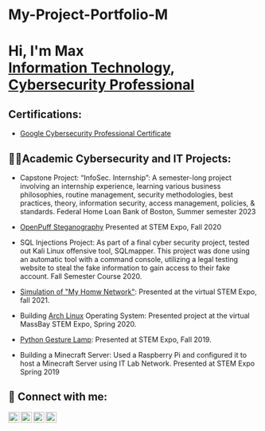 # My-Project-Portfolio-M
<h1>Hi, I'm Max <br/><a href="https://github.com/joshmadakor1">Information Technology</a>, <a href="https://www.linkedin.com/in/joshmadakor/">Cybersecurity Professional</a> <a href="https://www.youtube.com/c/joshmadakor"></a></h1>

<h2>Certifications:</h2>

- [Google Cybersecurity Professional Certificate](https://coursera.org/share/f2a6e2619a4a14e1e979da3558232220)

<h2>👨‍💻Academic Cybersecurity and IT Projects:</h2>

- Capstone Project: “InfoSec. Internship”: A semester-long project involving an internship experience, learning various business philosophies, routine management, security methodologies, best practices, theory, information security, access management, policies, & standards. Federal Home Loan Bank of Boston, Summer semester 2023

- [OpenPuff Steganography](https://youtu.be/62st1m6ZdW8) Presented at STEM Expo, Fall 2020

- SQL Injections Project: As part of a final cyber security project, tested out Kali Linux offensive tool, SQLmapper. This project was done using an automatic tool with a command console, utilizing a legal testing website to steal the fake information to gain access to their fake account. Fall Semester Course 2020. 

- [Simulation of "My Homw Network"](https://youtu.be/aBRcQ8n086Q): Presented at the virtual STEM Expo, fall 2021.

- Building [Arch Linux](https://youtu.be/QJKEK6ZK0qQ) Operating System: Presented project at the virtual MassBay STEM Expo, Spring 2020.

- [Python Gesture Lamp](https://youtube.com/shorts/Fr10d4d7gOI?feature=share): Presented at STEM Expo, Fall 2019. 
  
- Building a Minecraft Server: Used a Raspberry Pi and configured it to host a Minecraft Server using IT Lab Network. Presented at STEM Expo Spring 2019

<h2> 🤳 Connect with me:</h2>

[<img align="left" alt="Max | YouTube" width="22px" src="https://cdn.jsdelivr.net/npm/simple-icons@v3/icons/youtube.svg" />][youtube]
[<img align="left" alt="Max | X" width="22px" src="https://cdn.jsdelivr.net/npm/simple-icons@v3/icons/twitter.svg" />][x]
[<img align="left" alt="Max | LinkedIn" width="22px" src="https://cdn.jsdelivr.net/npm/simple-icons@v3/icons/linkedin.svg" />][linkedin]
[<img align="left" alt="Max | Coursera" width="22px" src="https://cdn.jsdelivr.net/npm/simple-icons@v3/icons/linkedin.svg" />][coursera]

[x]: https://twitter.com/NavaaMax
[youtube]: https://www.youtube.com/channel/UCS_L_cQLDWPNrWS5nKgvkkw
[linkedin]: https://www.linkedin.com/in/max-navarrette/
[coursera]: https://www.coursera.org/user/6138440742f9fbc5d78a8202702a4a8c

<!--
**joshmadakor1/joshmadakor1** is a ✨ _special_ ✨ repository because its `README.md` (this file) appears on your GitHub profile.

Here are some ideas to get you started:

- 🔭 I’m currently working on ...
- 🌱 I’m currently learning ...
- 👯 I’m looking to collaborate on ...
- 🤔 I’m looking for help with ...
- 💬 Ask me about ...
- 📫 How to reach me: ...
- 😄 Pronouns: ...
- ⚡ Fun fact: ...
-->
